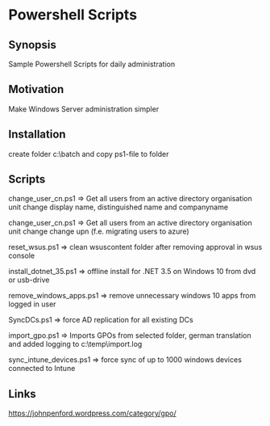 # Powershell Scripts

## Synopsis

Sample Powershell Scripts for daily administration

## Motivation

Make Windows Server administration simpler

## Installation

create folder c:\batch and copy ps1-file to folder

## Scripts

change_user_cn.ps1 => Get all users from an active directory organisation unit change display name, distinguished name and companyname

change_user_cn.ps1 => Get all users from an active directory organisation unit change change upn (f.e. migrating users to azure)

reset_wsus.ps1 => clean wsuscontent folder after removing approval in wsus console

install_dotnet_35.ps1 => offline install for .NET 3.5 on Windows 10 from dvd or usb-drive

remove_windows_apps.ps1 => remove unnecessary windows 10 apps from logged in user

SyncDCs.ps1 => force AD replication for all existing DCs

import_gpo.ps1 => Imports GPOs from selected folder, german translation and added logging to c:\temp\import.log 

sync_intune_devices.ps1 => force sync of up to 1000 windows devices connected to Intune

## Links
https://johnpenford.wordpress.com/category/gpo/